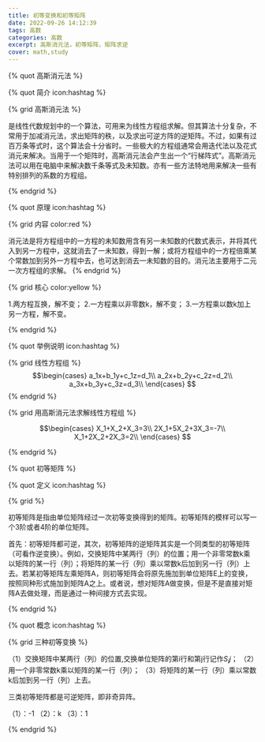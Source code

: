 ```yaml
---
title: 初等变换和初等矩阵
date: 2022-09-26 14:12:39
tags: 高数
categories: 高数
excerpt: 高斯消元法，初等矩阵，矩阵求逆
cover: math,study
---
```


{% quot 高斯消元法 %}

{% quot 简介 icon:hashtag %}



{% grid 高斯消元法 %}

是线性代数规划中的一个算法，可用来为线性方程组求解。但其算法十分复杂，不常用于加减消元法，求出矩阵的秩，以及求出可逆方阵的逆矩阵。不过，如果有过百万条等式时，这个算法会十分省时。一些极大的方程组通常会用迭代法以及花式消元来解决。当用于一个矩阵时，高斯消元法会产生出一个“行梯阵式”。高斯消元法可以用在电脑中来解决数千条等式及未知数。亦有一些方法特地用来解决一些有特别排列的系数的方程组。

{% endgrid %}


{% quot 原理 icon:hashtag %}

{% grid 内容 color:red %}

消元法是将方程组中的一方程的未知数用含有另一未知数的代数式表示，并将其代入到另一方程中，这就消去了一未知数，得到一解；或将方程组中的一方程倍乘某个常数加到另外一方程中去，也可达到消去一未知数的目的。消元法主要用于二元一次方程组的求解。
{% endgrid %}


{% grid 核心 color:yellow %}

1.两方程互换，解不变；
2.一方程乘以非零数k，解不变；
3.一方程乘以数k加上另一方程，解不变。

{% endgrid %}


{% quot 举例说明 icon:hashtag %}


{% grid 线性方程组 %}
$$\begin{cases}
a_1x+b_1y+c_1z=d_1\\
a_2x+b_2y+c_2z=d_2\\
a_3x+b_3y+c_3z=d_3\\
\end{cases}
$$
{% endgrid %}



{% grid 用高斯消元法求解线性方程组 %}

$$\begin{cases}
X_1+X_2+X_3=3\\
2X_1+5X_2+3X_3=-7\\
X_1+2X_2+2X_3=2\\
\end{cases}
$$

{% endgrid %}


{% quot 初等矩阵 %}

{% quot 定义 icon:hashtag %}

{% grid  %}

初等矩阵是指由单位矩阵经过一次初等变换得到的矩阵。初等矩阵的模样可以写一个3阶或者4阶的单位矩阵。

首先：初等矩阵都可逆，其次，初等矩阵的逆矩阵其实是一个同类型的初等矩阵（可看作逆变换）。例如，交换矩阵中某两行（列）的位置；用一个非零常数k乘以矩阵的某一行（列）；将矩阵的某一行（列）乘以常数k后加到另一行（列）上去。若某初等矩阵左乘矩阵A，则初等矩阵会将原先施加到单位矩阵E上的变换，按照同种形式施加到矩阵A之上。或者说，想对矩阵A做变换，但是不是直接对矩阵A去做处理，而是通过一种间接方式去实现。

{% endgrid %}


{% quot 概念 icon:hashtag %}

{% grid  三种初等变换 %}

（1）交换矩阵中某两行（列）的位置,交换单位矩阵的第i行和第j行记作$S_ij$；
（2）用一个非零常数k乘以矩阵的某一行（列）；
（3）将矩阵的某一行（列）乘以常数k后加到另一行（列）上去。

三类初等矩阵都是可逆矩阵，即非奇异阵。

（1）：-1
（2）：k
（3）：1

{% endgrid %}







